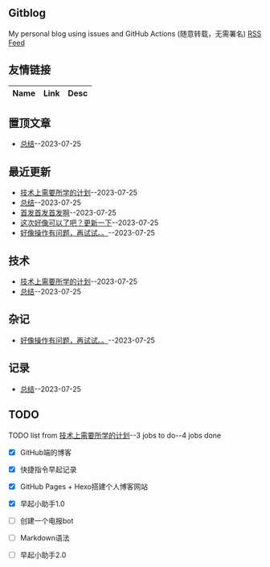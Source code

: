 ## Gitblog
My personal blog using issues and GitHub Actions (随意转载，无需署名)
[RSS Feed](https://raw.githubusercontent.com/Vitowong00/gitblog/master/feed.xml)
## 友情链接
| Name | Link | Desc | 
 | ---- | ---- | ---- |
## 置顶文章
- [总结](https://github.com/Vitowong00/gitblog/issues/13)--2023-07-25
## 最近更新
- [技术上需要所学的计划](https://github.com/Vitowong00/gitblog/issues/14)--2023-07-25
- [总结](https://github.com/Vitowong00/gitblog/issues/13)--2023-07-25
- [首发首发首发啊](https://github.com/Vitowong00/gitblog/issues/12)--2023-07-25
- [这次好像可以了吧？更新一下](https://github.com/Vitowong00/gitblog/issues/8)--2023-07-25
- [好像操作有问题，再试试。。](https://github.com/Vitowong00/gitblog/issues/7)--2023-07-25
## 技术
- [技术上需要所学的计划](https://github.com/Vitowong00/gitblog/issues/14)--2023-07-25
- [总结](https://github.com/Vitowong00/gitblog/issues/13)--2023-07-25
## 杂记
- [好像操作有问题，再试试。。](https://github.com/Vitowong00/gitblog/issues/7)--2023-07-25
## 记录
- [总结](https://github.com/Vitowong00/gitblog/issues/13)--2023-07-25
## TODO
TODO list from [技术上需要所学的计划](https://github.com/Vitowong00/gitblog/issues/14)--3 jobs to do--4 jobs done
- [x] GitHub端的博客
- [x] 快捷指令早起记录
- [x] GitHub Pages + Hexo搭建个人博客网站
- [x] 早起小助手1.0
- [ ] 创建一个电报bot
- [ ] Markdown语法
- [ ] 早起小助手2.0


